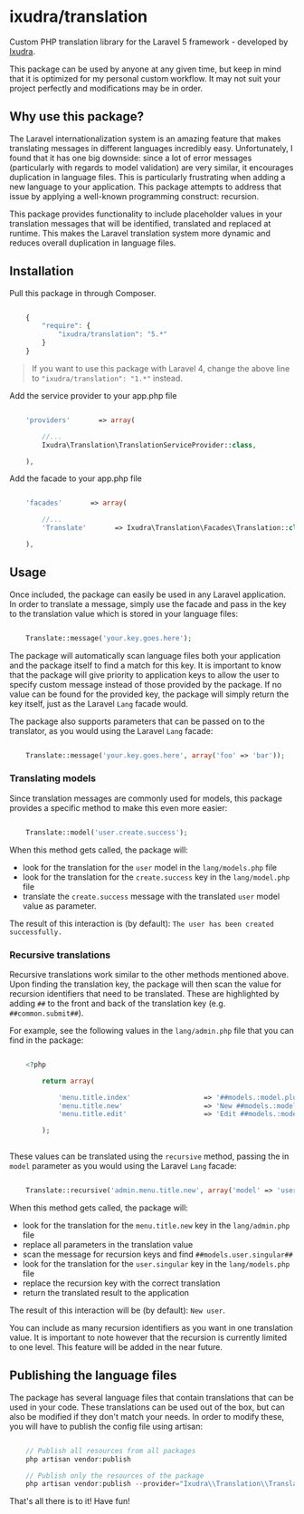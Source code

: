 ixudra/translation
=====================

Custom PHP translation library for the Laravel 5 framework - developed by [Ixudra](http://ixudra.be).

This package can be used by anyone at any given time, but keep in mind that it is optimized for my personal custom workflow. It may not suit your project perfectly and modifications may be in order.




## Why use this package?

The Laravel internationalization system is an amazing feature that makes translating messages in different languages incredibly easy. Unfortunately, I found that it has one big downside: since a lot of error messages (particularly with regards to model validation) are very similar, it encourages duplication in language files. This is particularly frustrating when adding a new language to your application. This package attempts to address that issue by applying a well-known programming construct: recursion.

This package provides functionality to include placeholder values in your translation messages that will be identified, translated and replaced at runtime. This makes the Laravel translation system more dynamic and reduces overall duplication in language files.




## Installation

Pull this package in through Composer.

```js

    {
        "require": {
            "ixudra/translation": "5.*"
        }
    }

```

> If you want to use this package with Laravel 4, change the above line to `"ixudra/translation": "1.*"` instead.

Add the service provider to your app.php file

```php

    'providers'       => array(

        //...
        Ixudra\Translation\TranslationServiceProvider::class,

    ),

```

Add the facade to your app.php file

```php

    'facades'       => array(

        //...
        'Translate'       => Ixudra\Translation\Facades\Translation::class,

    ),

```




## Usage

Once included, the package can easily be used in any Laravel application. In order to translate a message, simply use the facade and pass in the key to the translation value which is stored in your language files:

```php

    Translate::message('your.key.goes.here');

```

The package will automatically scan language files both your application and the package itself to find a match for this key. It is important to know that the package will give priority to application keys to allow the user to specify custom message instead of those provided by the package. If no value can be found for the provided key, the package will simply return the key itself, just as the Laravel `Lang` facade would.

The package also supports parameters that can be passed on to the translator, as you would using the Laravel `Lang` facade:

```php

    Translate::message('your.key.goes.here', array('foo' => 'bar'));

```



### Translating models

Since translation messages are commonly used for models, this package provides a specific method to make this even more easier:

```php

    Translate::model('user.create.success');

```

When this method gets called, the package will:

- look for the translation for the `user` model in the `lang/models.php` file
- look for the translation for the `create.success` key in the `lang/model.php` file
- translate the `create.success` message with the translated `user` model value as parameter.

The result of this interaction is (by default): `The user has been created successfully.`



### Recursive translations

Recursive translations work similar to the other methods mentioned above. Upon finding the translation key, the package will then scan the value for recursion identifiers that need to be translated. These are highlighted by adding `##` to the front and back of the translation key (e.g. `##common.submit##`).

For example, see the following values in the `lang/admin.php` file that you can find in the package:

```php

    <?php

        return array(

            'menu.title.index'                  => '##models.:model.plural##',
            'menu.title.new'                    => 'New ##models.:model.singular##',
            'menu.title.edit'                   => 'Edit ##models.:model.singular##',

        );
     
```

These values can be translated using the `recursive` method, passing the in `model` parameter as you would using the Laravel `Lang` facade:

```php

    Translate::recursive('admin.menu.title.new', array('model' => 'user'));

```

When this method gets called, the package will:

- look for the translation for the `menu.title.new` key in the `lang/admin.php` file
- replace all parameters in the translation value
- scan the message for recursion keys and find `##models.user.singular##`
- look for the translation for the `user.singular` key in the `lang/models.php` file
- replace the recursion key with the correct translation
- return the translated result to the application

The result of this interaction will be (by default): `New user`.

You can include as many recursion identifiers as you want in one translation value. It is important to note however that the recursion is currently limited to one level. This feature will be added in the near future.




## Publishing the language files

The package has several language files that contain translations that can be used in your code. These translations can be used out of the box, but can also be modified if they don't match your needs. In order to modify these, you will have to publish the config file using artisan:

```php

    // Publish all resources from all packages
    php artisan vendor:publish

    // Publish only the resources of the package
    php artisan vendor:publish --provider="Ixudra\\Translation\\TranslationServiceProvider"

```

That's all there is to it! Have fun!
